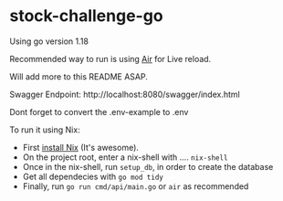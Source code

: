 # stock-challenge-go

Using go version 1.18

Recommended way to run is using [Air](https://github.com/cosmtrek/air) for Live reload. 

Will add more to this README ASAP. 

Swagger Endpoint: http://localhost:8080/swagger/index.html

Dont forget to convert the .env-example to .env 

To run it using Nix:
- First [install Nix](https://nixos.org/download.html) (It's awesome).
- On the project root, enter a nix-shell with .... `nix-shell`
- Once in the nix-shell, run `setup_db`, in order to create the database
- Get all dependecies with `go mod tidy`
- Finally, run `go run cmd/api/main.go` or `air` as recommended
